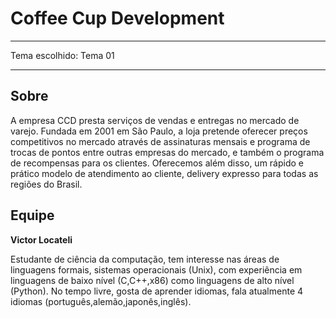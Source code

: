 # Coffee Cup Development
****
Tema escolhido: Tema 01
****

## Sobre
A empresa CCD presta serviços de vendas e entregas no mercado de varejo.
Fundada em 2001 em São Paulo, a loja pretende oferecer preços competitivos no mercado através de assinaturas mensais e programa de
trocas de pontos entre outras empresas do mercado, e também o programa de recompensas para os clientes.
Oferecemos além disso, um rápido e prático modelo de  atendimento ao cliente, delivery expresso para todas as regiões do Brasil.

## Equipe

**Victor Locateli**

Estudante de ciência da computação, tem interesse nas áreas de linguagens formais, sistemas operacionais (Unix), com experiência em linguagens
de baixo nível (C,C++,x86) como linguagens de alto nível (Python).
No tempo livre, gosta de aprender idiomas, fala atualmente 4 idiomas 
(português,alemão,japonês,inglês).
